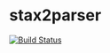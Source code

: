 # stax2parser

[![Build Status](https://travis-ci.org/philipp94831/stax2parser.svg?branch=master)](https://travis-ci.org/philipp94831/stax2parser)
